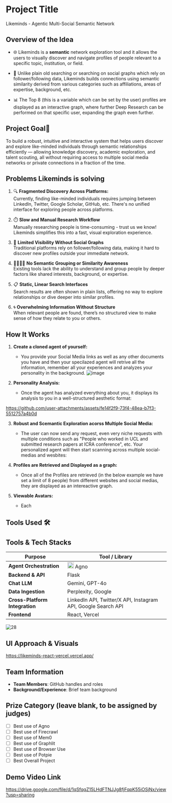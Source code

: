 # Project Title

Likeminds - Agentic Multi-Social Semantic Network

## Overview of the Idea

- 🌐 Likeminds is a **semantic** network exploration tool and it allows the users to visually discover and navigate profiles of people relevant to a specific topic, institution, or field.

- 🔗 Unlike plain old searching or searching on social graphs which rely on follower/following data, Likeminds builds connections using semantic similarity derived from various categories such as affiliations, areas of expertise, background, etc.

- 📊 The Top 8 (this is a variable which can be set by the user) profiles are displayed as an interactive graph, where further Deep Research can be performed on that specific user, expanding the graph even further.

## Project Goal🎯

To build a robust, intuitive and interactive system that helps users discover and explore like-minded individuals through semantic relationships efficiently — allowing knowledge discovery, academic exploration, and talent scouting, all without requiring access to multiple social media networks or private connections in a fraction of the time.

## Problems Likeminds is solving

1. 🔍 **Fragmented Discovery Across Platforms:**  
   Currently, finding like-minded individuals requires jumping between LinkedIn, Twitter, Google Scholar, GitHub, etc. There's no unified interface for exploring people across platforms.

2. ⏱️ **Slow and Manual Research Workflow**  
   Manually researching people is time-consuming - trust us we know! Likeminds simplifies this into a fast, visual exploration experience.

3. 🚫 **Limited Visibility Without Social Graphs**  
   Traditional platforms rely on follower/following data, making it hard to discover new profiles outside your immediate network.

4. 👨‍👨‍👦‍👦 **No Semantic Grouping or Similarity Awareness**  
   Existing tools lack the ability to understand and group people by deeper factors like shared interests, background, or expertise.

5. 📋 **Static, Linear Search Interfaces**  
   Search results are often shown in plain lists, offering no way to explore relationships or dive deeper into similar profiles.

6. 🌀 **Overwhelming Information Without Structure**  
   When relevant people are found, there’s no structured view to make sense of how they relate to you or others.

## How It Works

1. **Create a cloned agent of yourself:**

   - You provide your Social Media links as well as any other documents you have and then your specilazed agent will retrive all the information, remember all your experiences and analyzes your personality in the background.
     ![image](https://github.com/user-attachments/assets/0215b371-3e04-46da-846d-c2377858503c)

2. **Personality Analysis:**
   - Once the agent has analyzed everything about you, it displays its analysis to you in a well-structured aesthetic format:

https://github.com/user-attachments/assets/fe14f2f9-73f4-48ea-b7f3-5512757a4b0d

3. **Robust and Scemantic Exploration acorss Multiple Social Media:**

   - The user can now send any request, even very niche requests with multiple conditions such as "People who worked in UCL and submitted research papers at ICRA conference", etc. Your personalized agent will then start scanning across multiple social-medias and wesbites:

4. **Profiles are Retrieved and Displayed as a graph:**

   - Once all of the Profiles are retrieved (in the below example we have set a limit of 8 people) from different websites and social medias, they are displayed as an intereactive graph.

5. **Viewable Avatars:**

   - Each

## Tools Used 🛠️

## Tools & Tech Stacks

| **Purpose**               | **Tool / Library**                                                                 |
|---------------------------|------------------------------------------------------------------------------------|
| **Agent Orchestration**    | <img src="https://github.com/user-attachments/assets/a40d111a-2dac-4568-a46b-50bf91c53343" width="20" height="20" /> Agno  |
| **Backend & API**          | Flask                                                                              |
| **Chat LLM**               | Gemini, GPT-4o                                                                     | 
| **Data Ingestion**         | Perplexity, Google                                                                |
| **Cross-Platform Integration** | LinkedIn API, Twitter/X API, Instagram API, Google Search API                    |
| **Frontend**               | React, Vercel                                                                     |



![28](https://github.com/user-attachments/assets/8e78e6cc-a587-4fb7-86a0-2fe66d366c70)

## UI Approach & Visuals

https://likeminds-react-vercel.vercel.app/

## Team Information

- **Team Members**: GitHub handles and roles
- **Background/Experience**: Brief team background

## Prize Category (leave blank, to be assigned by judges)

- [ ] Best use of Agno
- [ ] Best use of Firecrawl
- [ ] Best use of Mem0
- [ ] Best use of Graphlit
- [ ] Best use of Browser Use
- [ ] Best use of Potpie
- [ ] Best Overall Project

## Demo Video Link

https://drive.google.com/file/d/1qSfqqZ15LHdFTNJJg8fjFqpK55iOSjNx/view?usp=sharing
